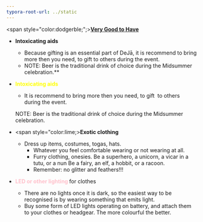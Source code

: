 ```yaml
---
typora-root-url: ../static
---
```


<span style="color:dodgerble;";><u>**Very Good to Have**</u></span>  

- **Intoxicating aids**

  - Because gifting is an essential part of DeJā, it is recommend to bring more then you need, to gift  to others during the event.
  - <span style="color=orange;">NOTE</span>: Beer is the traditional drink of choice during the Midsummer celebration.**

- <span style="color:yellow;">**Intoxicating aids**</span>

  - It is recommend to bring more then you need, to gift  to others during the event.

  NOTE: Beer is the traditional drink of choice during the Midsummer celebration.


- <span style="color:lime;>**Exotic clothing**</span>
  - Dress up items, costumes, togas, hats. 
    - Whatever you feel comfortable wearing or not wearing at all.
    - Furry clothing, onesies. Be a superhero, a unicorn, a vicar in a tutu, or a nun Be a fairy, an elf, a hobbit, or a racoon.
    - <span style="color=yellow;">Remember</span>: no glitter and feathers!!!
- **<span style="color:pink;">LED or other lighting </span>** for clothes  
  - There are no lights once it is dark, so the easiest way to be recognised is by wearing something that emits light. 
  - Buy some form of LED lights operating on battery, and attach them to your clothes or headgear. The more colourful the better.


